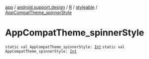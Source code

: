 [app](../../../index.md) / [android.support.design](../../index.md) / [R](../index.md) / [styleable](index.md) / [AppCompatTheme_spinnerStyle](.)

# AppCompatTheme_spinnerStyle

`static val AppCompatTheme_spinnerStyle: `[`Int`](https://kotlinlang.org/api/latest/jvm/stdlib/kotlin/-int/index.html)
`static val AppCompatTheme_spinnerStyle: `[`Int`](https://kotlinlang.org/api/latest/jvm/stdlib/kotlin/-int/index.html)